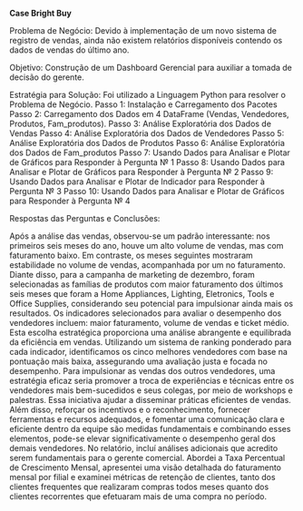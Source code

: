 **Case Bright Buy**

Problema de Negócio: Devido à implementação de um novo sistema de registro de vendas, 
ainda não existem relatórios disponíveis contendo os dados de vendas do último ano. 

Objetivo: Construção de um Dashboard Gerencial para auxiliar a tomada de decisão do 
gerente.

Estratégia para Solução:
Foi utilizado a Linguagem Python para resolver o Problema de Negócio.
Passo 1: Instalação e Carregamento dos Pacotes 
Passo 2: Carregamento dos Dados em 4 DataFrame (Vendas, Vendedores, Produtos, 
Fam_produtos). 
Passo 3: Análise Exploratória dos Dados de Vendas 
Passo 4: Análise Exploratória dos Dados de Vendedores 
Passo 5: Análise Exploratória dos Dados de Produtos 
Passo 6: Análise Exploratória dos Dados de Fam_produtos 
Passo 7: Usando Dados para Analisar e Plotar de Gráficos para Responder à Pergunta № 1 
Passo 8: Usando Dados para Analisar e Plotar de Gráficos para Responder à Pergunta № 2 
Passo 9: Usando Dados para Analisar e Plotar de Indicador para Responder à Pergunta № 3 
Passo 10: Usando Dados para Analisar e Plotar de Gráficos para Responder à Pergunta № 4 

Respostas das Perguntas e Conclusões:  

Após a análise das vendas, observou-se um padrão interessante: nos primeiros seis meses do 
ano, houve um alto volume de vendas, mas com faturamento baixo. Em contraste, os meses 
seguintes mostraram estabilidade no volume de vendas, acompanhada por um no 
faturamento. Diante disso, para a campanha de marketing de dezembro, foram selecionadas as 
famílias de produtos com maior faturamento dos últimos seis meses que foram a Home 
Appliances, Lighting, Eletronics, Tools e Office Supplies, considerando seu potencial para 
impulsionar ainda mais os resultados. 
Os indicadores selecionados para avaliar o desempenho dos vendedores incluem: maior 
faturamento, volume de vendas e ticket médio. Esta escolha estratégica proporciona uma 
análise abrangente e equilibrada da eficiência em vendas. Utilizando um sistema de ranking 
ponderado para cada indicador, identificamos os cinco melhores vendedores com base na 
pontuação mais baixa, assegurando uma avaliação justa e focada no desempenho.
Para impulsionar as vendas dos outros vendedores, uma estratégia eficaz seria promover a 
troca de experiências e técnicas entre os vendedores mais bem-sucedidos e seus colegas, por 
meio de workshops e palestras. Essa iniciativa ajudar a disseminar práticas eficientes de 
vendas. Além disso, reforçar os incentivos e o reconhecimento, fornecer ferramentas e 
recursos adequados, e fomentar uma comunicação clara e eficiente dentro da equipe são 
medidas fundamentais e combinando esses elementos, pode-se elevar significativamente o 
desempenho geral dos demais vendedores. 
No relatório, incluí análises adicionais que acredito serem fundamentais para o gerente 
comercial. Abordei a Taxa Percentual de Crescimento Mensal, apresentei uma visão detalhada 
do faturamento mensal por filial e examinei métricas de retenção de clientes, tanto dos 
clientes frequentes que realizaram compras todos meses quanto dos clientes recorrentes que 
efetuaram mais de uma compra no período.
